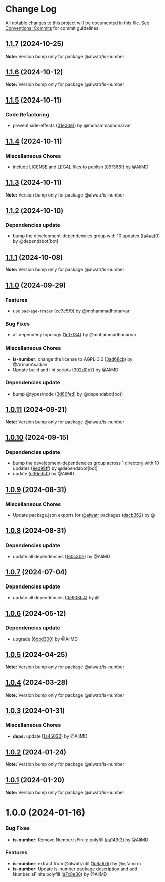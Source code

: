 # Change Log

All notable changes to this project will be documented in this file.
See [Conventional Commits](https://conventionalcommits.org) for commit guidelines.

## [1.1.7](https://github.com/Alwatr/nanolib/compare/@alwatr/is-number@1.1.6...@alwatr/is-number@1.1.7) (2024-10-25)

**Note:** Version bump only for package @alwatr/is-number

## [1.1.6](https://github.com/Alwatr/nanolib/compare/@alwatr/is-number@1.1.5...@alwatr/is-number@1.1.6) (2024-10-12)

**Note:** Version bump only for package @alwatr/is-number

## [1.1.5](https://github.com/Alwatr/nanolib/compare/@alwatr/is-number@1.1.4...@alwatr/is-number@1.1.5) (2024-10-11)

### Code Refactoring

- prevent side-effects ([01e00e1](https://github.com/Alwatr/nanolib/commit/01e00e191385cc92b28677df0c01a085916ae677)) by @mohammadhonarvar

## [1.1.4](https://github.com/Alwatr/nanolib/compare/@alwatr/is-number@1.1.3...@alwatr/is-number@1.1.4) (2024-10-11)

### Miscellaneous Chores

- include LICENSE and LEGAL files to publish ([09f366f](https://github.com/Alwatr/nanolib/commit/09f366f680bfa9fb26acb2cd1ccbc68c5a9e9ad8)) by @AliMD

## [1.1.3](https://github.com/Alwatr/nanolib/compare/@alwatr/is-number@1.1.2...@alwatr/is-number@1.1.3) (2024-10-11)

**Note:** Version bump only for package @alwatr/is-number

## [1.1.2](https://github.com/Alwatr/nanolib/compare/@alwatr/is-number@1.1.1...@alwatr/is-number@1.1.2) (2024-10-10)

### Dependencies update

- bump the development-dependencies group with 10 updates ([fa4aaf0](https://github.com/Alwatr/nanolib/commit/fa4aaf04c907ecae06aa14000ce35216170c15ad)) by @dependabot[bot]

## [1.1.1](https://github.com/Alwatr/nanolib/compare/@alwatr/is-number@1.1.0...@alwatr/is-number@1.1.1) (2024-10-08)

**Note:** Version bump only for package @alwatr/is-number

## [1.1.0](https://github.com/Alwatr/nanolib/compare/@alwatr/is-number@1.0.11...@alwatr/is-number@1.1.0) (2024-09-29)

### Features

- use `package-tracer` ([cc3c5f9](https://github.com/Alwatr/nanolib/commit/cc3c5f9c1a3d03f0d81b46835665f16a0426fd0d)) by @mohammadhonarvar

### Bug Fixes

- all dependeny topology ([1c17f34](https://github.com/Alwatr/nanolib/commit/1c17f349adf3e98e2a80ab2da4f0f81028dc9c5f)) by @mohammadhonarvar

### Miscellaneous Chores

- **is-number:** change the license to AGPL-3.0 ([3ad68cb](https://github.com/Alwatr/nanolib/commit/3ad68cb43659fe2af8358ff1393e0085e85b8857)) by @ArmanAsadian
- Update build and lint scripts ([392d0b7](https://github.com/Alwatr/nanolib/commit/392d0b71f446bce336b0256119a80f07aff794ba)) by @AliMD

### Dependencies update

- bump @types/node ([3d80fed](https://github.com/Alwatr/nanolib/commit/3d80fedaf720af792feb060c2f81c737ebb84e11)) by @dependabot[bot]

## [1.0.11](https://github.com/Alwatr/nanolib/compare/@alwatr/is-number@1.0.10...@alwatr/is-number@1.0.11) (2024-09-21)

**Note:** Version bump only for package @alwatr/is-number

## [1.0.10](https://github.com/Alwatr/nanolib/compare/@alwatr/is-number@1.0.9...@alwatr/is-number@1.0.10) (2024-09-15)

### Dependencies update

- bump the development-dependencies group across 1 directory with 10 updates ([9ed98ff](https://github.com/Alwatr/nanolib/commit/9ed98ffd0668d5a36e255c82edab3af53bffda8f)) by @dependabot[bot]
- update ([c36ed50](https://github.com/Alwatr/nanolib/commit/c36ed50f68da2f5608ccd96119963a16cfacb4ce)) by @AliMD

## [1.0.9](https://github.com/Alwatr/nanolib/compare/@alwatr/is-number@1.0.8...@alwatr/is-number@1.0.9) (2024-08-31)

### Miscellaneous Chores

- Update package.json exports for [@alwatr](https://github.com/alwatr) packages ([dacb362](https://github.com/Alwatr/nanolib/commit/dacb362b145e3c51b4aba00ff643687a3fac11d2)) by @

## [1.0.8](https://github.com/Alwatr/nanolib/compare/@alwatr/is-number@1.0.7...@alwatr/is-number@1.0.8) (2024-08-31)

### Dependencies update

- update all dependencies ([1e0c30e](https://github.com/Alwatr/nanolib/commit/1e0c30e6a3a8e19deb5185814e24ab6c08dca573)) by @AliMD

## [1.0.7](https://github.com/Alwatr/nanolib/compare/@alwatr/is-number@1.0.6...@alwatr/is-number@1.0.7) (2024-07-04)

### Dependencies update

- update all dependencies ([0e908b4](https://github.com/Alwatr/nanolib/commit/0e908b476a6b976ec2447f864c8cafcbb8a0f099)) by @

## [1.0.6](https://github.com/Alwatr/nanolib/compare/@alwatr/is-number@1.0.5...@alwatr/is-number@1.0.6) (2024-05-12)

### Dependencies update

- upgrade ([6dbd300](https://github.com/Alwatr/nanolib/commit/6dbd300642c9bcc9e7d0b281e244bf1b06eb1c38)) by @AliMD

## [1.0.5](https://github.com/Alwatr/nanolib/compare/@alwatr/is-number@1.0.4...@alwatr/is-number@1.0.5) (2024-04-25)

**Note:** Version bump only for package @alwatr/is-number

## [1.0.4](https://github.com/Alwatr/nanolib/compare/@alwatr/is-number@1.0.3...@alwatr/is-number@1.0.4) (2024-03-28)

**Note:** Version bump only for package @alwatr/is-number

## [1.0.3](https://github.com/Alwatr/nanolib/compare/@alwatr/is-number@1.0.2...@alwatr/is-number@1.0.3) (2024-01-31)

### Miscellaneous Chores

- **deps:** update ([1a45030](https://github.com/Alwatr/nanolib/commit/1a450305440b710a300787d4ca24b1ed8c6a39d7)) by @AliMD

## [1.0.2](https://github.com/Alwatr/nanolib/compare/@alwatr/is-number@1.0.1...@alwatr/is-number@1.0.2) (2024-01-24)

**Note:** Version bump only for package @alwatr/is-number

## [1.0.1](https://github.com/Alwatr/nanolib/compare/@alwatr/is-number@1.0.0...@alwatr/is-number@1.0.1) (2024-01-20)

**Note:** Version bump only for package @alwatr/is-number

# 1.0.0 (2024-01-16)

### Bug Fixes

- **is-number:** Remove Number.isFinite polyfill ([aa149f3](https://github.com/Alwatr/nanolib/commit/aa149f302f96d961b058fc3a9d70399c1023cbe3)) by @AliMD

### Features

- **is-number:** extract from @alwatr/util ([1c8a676](https://github.com/Alwatr/nanolib/commit/1c8a676ccefcad12436f41b96eeb39c60cc09040)) by @njfamirm
- **is-number:** Update is-number package description and add Number.isFinite polyfill ([a7c8e38](https://github.com/Alwatr/nanolib/commit/a7c8e38eb3e939199cf5637feaf08ac0ed98e2e6)) by @AliMD
